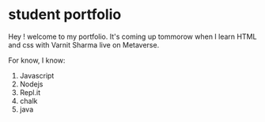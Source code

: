 # student portfolio

Hey ! welcome to my portfolio. It's coming up tommorow when I learn HTML and css with Varnit Sharma live on Metaverse.

For know, I know:
1. Javascript
1. Nodejs
1. Repl.it
1. chalk
1. java